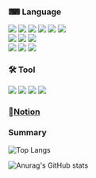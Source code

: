 ### ⌨ Language 
<div>
  <img src="https://img.shields.io/badge/SpringBoot-6DB33F?style=flat-square&logo=SpringBoot&logoColor=white"/>
  <img src="https://img.shields.io/badge/Java-427595?style=flat-square&logo=openjdk&logoColor=white"/> 
  <img src="https://img.shields.io/badge/MyBatis-666666?style=flat-square&logo=openjdk&logoColor=white"/> 
  <img src="https://img.shields.io/badge/JPA-E3695F?style=flat-square&logo=openjdk&logoColor=white"/> 
  <img src="https://img.shields.io/badge/Node.js-339933?style=flat-square&logo=Node.js&logoColor=white"/> 
  <img src="https://img.shields.io/badge/PostgreSQL-4169E1?style=flat-square&logo=PostgreSQL&logoColor=white"/> 
</div>
<div>
  <img src="https://img.shields.io/badge/Quasar-1976D2?style=flat-square&logo=quasar&logoColor=white"/> 
  <img src="https://img.shields.io/badge/Vue3.js-4FC08D?style=flat-square&logo=Vue.js&logoColor=white"/>
  <img src="https://img.shields.io/badge/TypeScript-3178C6?style=flat-square&logo=TypeScript&logoColor=white"/> 
</div>
<div>
  <img src="https://img.shields.io/badge/AWS-232F3E?style=flat-square&logo=amazonwebservices&logoColor=white"/> 
  <img src="https://img.shields.io/badge/Docker-2496ED?style=flat-square&logo=Docker&logoColor=white"/> 
  <img src="https://img.shields.io/badge/Jenkins-D24939?style=flat-square&logo=Jenkins&logoColor=white"/>
</div>

### 🛠 Tool 
<div>
  <img src="https://img.shields.io/badge/IntelliJIDEA-343434?style=flat-square&logo=IntelliJIDEA&logoColor=white"/> 
  <img src="https://img.shields.io/badge/VisualStudioCode-007ACC?style=flat-square&logo=VisualStudioCode&logoColor=white"/>
  <img src="https://img.shields.io/badge/Git-F05032?style=flat-square&logo=Git&logoColor=white"/> 
  <img src="https://img.shields.io/badge/Dbeaver-897263?style=flat-square&logo=Dbeaver&logoColor=white"/> 
</div>

### 📒<a href="https://backpjh.notion.site/22cb3ab6615b4dfe90d36d6ea840458b?v=8f5203c3557c4dc6a903356363e4ff4e">Notion</a>

### Summary
<div>

![Top Langs](https://github-readme-stats.vercel.app/api/top-langs/?username=JongHyunParkDev&layout=compact)  

</div>
<div>
  
![Anurag's GitHub stats](https://github-readme-stats-jonghyunparkdevs-projects.vercel.app/api?username=jonghyunparkdev&count-private=true)

</div>

<!--
**JongHyunParkDev/JongHyunParkDev** is a ✨ _special_ ✨ repository because its `README.md` (this file) appears on your GitHub profile.

Here are some ideas to get you started:

- 🔭 I’m currently working on ...
- 🌱 I’m currently learning ...
- 👯 I’m looking to collaborate on ...
- 🤔 I’m looking for help with ...
- 💬 Ask me about ...
- 📫 How to reach me: ...
- 😄 Pronouns: ...
- ⚡ Fun fact: ...
-->
